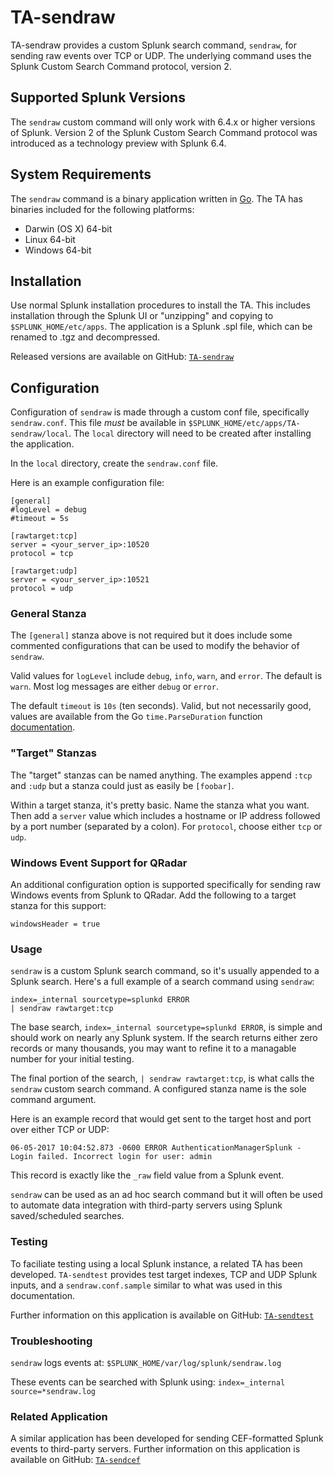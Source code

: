 # TA-sendraw

TA-sendraw provides a custom Splunk search command, `sendraw`, for sending raw events over TCP or UDP. The underlying command uses the Splunk Custom Search Command protocol, version 2.

## Supported Splunk Versions

The `sendraw` custom command will only work with 6.4.x or higher versions of Splunk. Version 2 of the Splunk Custom Search Command protocol was introduced as a technology preview with Splunk 6.4.

## System Requirements

The `sendraw` command is a binary application written in [Go](https://golang.org). The TA has binaries included for the following platforms:
* Darwin (OS X) 64-bit
* Linux 64-bit
* Windows 64-bit

## Installation

Use normal Splunk installation procedures to install the TA. This includes installation through the Splunk UI or "unzipping" and copying to `$SPLUNK_HOME/etc/apps`. The application is a Splunk .spl file, which can be renamed to .tgz and decompressed.

Released versions are available on GitHub: [`TA-sendraw`](https://github.com/triddell/TA-sendraw/releases)

## Configuration

Configuration of `sendraw` is made through a custom conf file, specifically `sendraw.conf`. This file *must* be available in `$SPLUNK_HOME/etc/apps/TA-sendraw/local`. The `local` directory will need to be created after installing the application.

In the `local` directory, create the `sendraw.conf` file.

Here is an example configuration file:

```
[general]
#logLevel = debug
#timeout = 5s

[rawtarget:tcp]
server = <your_server_ip>:10520
protocol = tcp

[rawtarget:udp]
server = <your_server_ip>:10521
protocol = udp
```

### General Stanza

The `[general]` stanza above is not required but it does include some commented configurations that can be used to modify the behavior of `sendraw`.

Valid values for `logLevel` include `debug`, `info`, `warn`, and `error`. The default is `warn`. Most log messages are either `debug` or `error`.

The default `timeout` is `10s` (ten seconds). Valid, but not necessarily good, values are available from the Go `time.ParseDuration` function [documentation](https://golang.org/pkg/time/#ParseDuration).

### "Target" Stanzas

The "target" stanzas can be named anything. The examples append `:tcp` and `:udp` but a stanza could just as easily be `[foobar]`.

Within a target stanza, it's pretty basic. Name the stanza what you want. Then add a `server` value which includes a hostname or IP address followed by a port number (separated by a colon). For `protocol`, choose either `tcp` or `udp`.

### Windows Event Support for QRadar

An additional configuration option is supported specifically for sending raw Windows events from Splunk to QRadar. Add the following to a target stanza for this support:

```
windowsHeader = true
```

### Usage

`sendraw` is a custom Splunk search command, so it's usually appended to a Splunk search. Here's a full example of a search command using `sendraw`:

```
index=_internal sourcetype=splunkd ERROR
| sendraw rawtarget:tcp
```

The base search, `index=_internal sourcetype=splunkd ERROR`, is simple and should work on nearly any Splunk system. If the search returns either zero records or many thousands, you may want to refine it to a managable number for your initial testing.

The final portion of the search, `| sendraw rawtarget:tcp`, is what calls the `sendraw` custom search command. A configured stanza name is the sole command argument.

Here is an example record that would get sent to the target host and port over either TCP or UDP:

```
06-05-2017 10:04:52.873 -0600 ERROR AuthenticationManagerSplunk - Login failed. Incorrect login for user: admin
```

This record is exactly like the `_raw` field value from a Splunk event.

`sendraw` can be used as an ad hoc search command but it will often be used to automate data integration with third-party servers using Splunk saved/scheduled searches.

### Testing

To faciliate testing using a local Splunk instance, a related TA has been developed. `TA-sendtest` provides test target indexes, TCP and UDP Splunk inputs, and a `sendraw.conf.sample` similar to what was used in this documentation.

Further information on this application is available on GitHub: [`TA-sendtest`](https://github.com/triddell/TA-sendtest)

### Troubleshooting

`sendraw` logs events at: `$SPLUNK_HOME/var/log/splunk/sendraw.log`

These events can be searched with Splunk using: `index=_internal source=*sendraw.log`

### Related Application

A similar application has been developed for sending CEF-formatted Splunk events to third-party servers. Further information on this application is available on GitHub: [`TA-sendcef`](https://github.com/triddell/TA-sendcef)